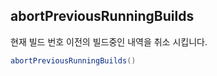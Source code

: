 ## abortPreviousRunningBuilds
현재 빌드 번호 이전의 빌드중인 내역을 취소 시킵니다.
```groovy
abortPreviousRunningBuilds()
```
